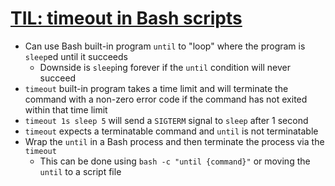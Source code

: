 # [TIL: timeout in Bash scripts](https://heitorpb.github.io/bla/timeout/)
* Can use Bash built-in program `until` to "loop" where the program is `sleep`ed until it succeeds
  * Downside is `sleep`ing forever if the `until` condition will never succeed
* `timeout` built-in program takes a time limit and will terminate the command with a non-zero error code if the command has not exited within that time limit
* `timeout 1s sleep 5` will send a `SIGTERM` signal to `sleep` after 1 second
* `timeout` expects a terminatable command and `until` is not terminatable
* Wrap the `until` in a Bash process and then terminate the process via the `timeout`
  * This can be done using `bash -c "until {command}"` or moving the `until` to a script file
